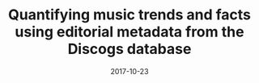 ---
type: "paper"
title:  "Quantifying music trends and facts using editorial metadata from the Discogs database"
authors: ["Bogdanov D.", "Serra X."]
date: 2017-10-23
download_link: "http://hdl.handle.net/10230/32931"
license: "CC-BY 4.0"
published_in: "Proceedings of the International Society for Music Information Retrieval Conference (ISMIR)"
---